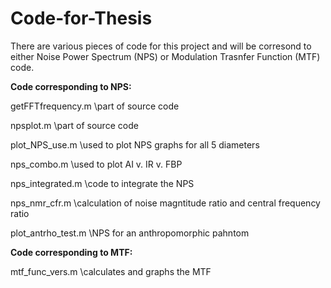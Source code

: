 # Code-for-Thesis

There are various pieces of code for this project and will be corresond to either Noise Power Spectrum (NPS) or Modulation Trasnfer Function (MTF) code.

**Code corresponding to NPS:**

getFFTfrequency.m \part of source code 

npsplot.m \part of source code

plot_NPS_use.m \used to plot NPS graphs for all 5 diameters

nps_combo.m \used to plot AI v. IR v. FBP

nps_integrated.m \code to integrate the NPS

nps_nmr_cfr.m \calculation of noise magntitude ratio and central frequency ratio

plot_antrho_test.m \NPS for an anthropomorphic pahntom

**Code corresponding to MTF:**

mtf_func_vers.m \calculates and graphs the MTF




